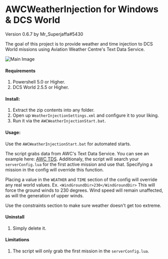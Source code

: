 
# AWCWeatherInjection for Windows & DCS World
Version 0.6.7 by Mr_Superjaffa#5430

The goal of this project is to provide weather and time injection to DCS World missions using Aviation Weather Centre's Text Data Service.

![Main Image](docs/images/img1.png)

#### Requirements
1. Powershell 5.0 or Higher.
2. DCS World 2.5.5 or Higher.

#### Install:
1. Extract the zip contents into any folder.
2. Open up `WeatherInjectionSettings.xml` and configure it to your liking.
3. Run it via the `AWCWeatherInjectionStart.bat`.

#### Usage:

Use the `AWCWeatherInjectionStart.bat` for automated starts.

The script grabs data from AWC's Text Data Service. You can see an example here: [AWC TDS](https://www.aviationweather.gov/adds/dataserver_current/httpparam?dataSource=metars&requestType=retrieve&format=xml&hoursBeforeNow=3&mostRecent=true&stationString=OMDB). Additionaly, the script will search your `serverConfig.lua` for the first active mission and use that. Specifying a mission in the config will override this function.

Placing a value in the `WEATHER` and `TIME` section of the config will override any real world values.
Ex. `<WindGroundDir>230</WindGroundDir>`
This will force the ground winds to 230 degrees. Wind speed will remain unaffected, as will the generation of upper winds.

Use the constraints section to make sure weather doesn't get too extreme.

#### Uninstall
1. Simply delete it.

#### Limitations

1. The script will only grab the first mission in the `serverConfig.lua`.
